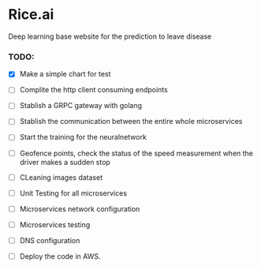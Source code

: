 # Rice.ai


Deep learning base website for the prediction to leave disease




### TODO:
- [x] Make a simple chart for test
- [ ] Complite the http client consuming endpoints
- [ ] Stablish a GRPC gateway with golang
- [ ] Stablish the communication between the entire whole microservices
- [ ] Start the training for the neuralnetwork
- [ ] Geofence points, check the status of the speed measurement when the driver makes a sudden stop
- [ ] CLeaning images dataset
- [ ] Unit Testing for all microservices
- [ ] Microservices network configuration
- [ ] Microservices testing
- [ ] DNS configuration
- [ ] Deploy the code in AWS.

